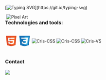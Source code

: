 [![Typing SVG](https://readme-typing-svg.herokuapp.com?font=Fira+Code&pause=1000&width=435&lines=Hi%2C+everyone!;Welcome+to+mi+Github+profile!)](https://git.io/typing-svg)

<img src="https://i.pinimg.com/originals/b5/33/26/b53326998608762594cfc9ca3317bcf4.gif" alt="Pixel Art" align="right" width="500">

### Technologies and tools:

<div style="display: inline_block"><br>
  
  <img align="center" alt="Cris-HTML" height="35" width="40" src="https://raw.githubusercontent.com/devicons/devicon/master/icons/html5/html5-original.svg">
  <img align="center" alt="Cris-CSS" height="35" width="40" src="https://raw.githubusercontent.com/devicons/devicon/master/icons/css3/css3-original.svg">
  <img align="center" alt="Cris-CSS" height="35" width="40" <img src="https://cdn.jsdelivr.net/gh/devicons/devicon@latest/icons/python/python-original.svg" /> 
  <img align="center" alt="Cris-CSS" height="35" width="40" <img src="https://cdn.jsdelivr.net/gh/devicons/devicon@latest/icons/cplusplus/cplusplus-original.svg" />
  <img align="center" alt="Cris-VS" height="35" width="40" src="https://cdn.jsdelivr.net/gh/devicons/devicon/icons/vscode/vscode-original.svg">
</div><br>


    
### Contact

<div> 
  <a href="mailto:paullolageneto76@gmail.com"><img src="https://img.shields.io/badge/-Gmail-%23333?style=for-the-badge&logo=gmail&logoColor=white" target="_blank"></a>
</div>
